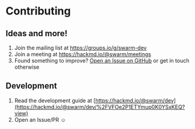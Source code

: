 # Contributing

## Ideas and more!

1. Join the mailing list at <https://groups.io/g/swarm-dev>
1. Join a meeting at <https://hackmd.io/@swarm/meetings>
1. Found something to improve? [Open an Issue on GitHub](https://github.com/Swarm-DISC/SwarmPAL/issues) or get in touch otherwise

## Development

1. Read the development guide at [https://hackmd.io/@swarm/dev](https://hackmd.io/@swarm/dev/%2FVFOe2P1ETYmup0K0YSxKEQ?view)
1. Open an Issue/PR ☺️
